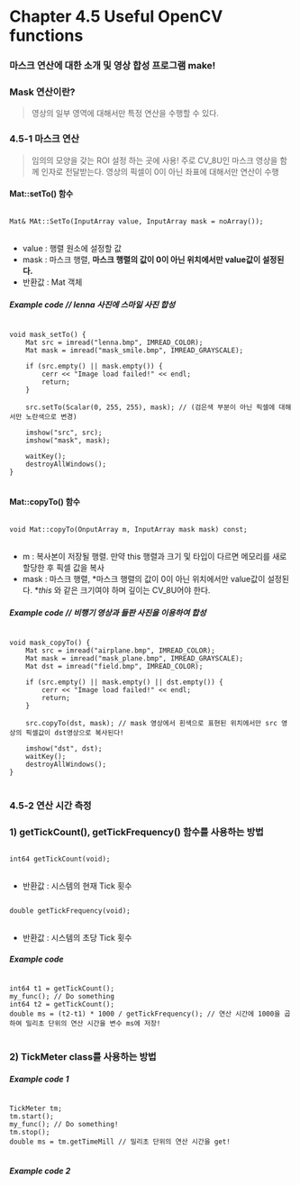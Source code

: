 Chapter 4.5 Useful OpenCV functions
====================================

### 마스크 연산에 대한 소개 및 영상 합성 프로그램 make!

### Mask 연산이란?

> 영상의 일부 영역에 대해서만 특정 연산을 수행할 수 있다.

### 4.5-1 마스크 연산

> 임의의 모양을 갖는 ROI 설정 하는 곳에 사용!
> 주로 CV_8U인 마스크 영상을 함께 인자로 전달받는다.
> 영상의 픽셀이 0이 아닌 좌표에 대해서만 연산이 수행

#### Mat::setTo() 함수
<pre>
<code>
Mat& MAt::SetTo(InputArray value, InputArray mask = noArray());
</code>
</pre>
* value : 행렬 원소에 설정할 값
* mask : 마스크 행렬, **마스크 행렬의 값이 0이 아닌 위치에서만 value값이 설정된다.**
* 반환값 : Mat 객체

##### Example code // lenna 사진에 스마일 사진 합성
<pre>
<code>
void mask_setTo() {
	Mat src = imread("lenna.bmp", IMREAD_COLOR);
	Mat mask = imread("mask_smile.bmp", IMREAD_GRAYSCALE);

	if (src.empty() || mask.empty()) {
		cerr << "Image load failed!" << endl;
		return;
	}

	src.setTo(Scalar(0, 255, 255), mask); // (검은색 부분이 아닌 픽셀에 대해서만 노란색으로 변경)

	imshow("src", src);
	imshow("mask", mask);

	waitKey();
	destroyAllWindows();
}
</code>
</pre>

#### Mat::copyTo() 함수
<pre>
<code>
void Mat::copyTo(OnputArray m, InputArray mask mask) const;
</code>
</pre>
* m : 복사본이 저장될 행렬. 만약 this 행렬과 크기 및 타입이 다르면 메모리를 새로 할당한 후 픽셀 값을 복사 
* mask : 마스크 행렬, *마스크 행렬의 값이 0이 아닌 위치에서만 value값이 설정된다. **this* 와 같은 크기여야 하며 깊이는 CV_8U어야 한다.
##### Example code // 비행기 영상과 들판 사진을 이용하여 합성
<pre>
<code>
void mask_copyTo() {
	Mat src = imread("airplane.bmp", IMREAD_COLOR);
	Mat mask = imread("mask_plane.bmp", IMREAD_GRAYSCALE);
	Mat dst = imread("field.bmp", IMREAD_COLOR);

	if (src.empty() || mask.empty() || dst.empty()) {
		cerr << "Image load failed!" << endl;
		return;
	}

	src.copyTo(dst, mask); // mask 영상에서 흰색으로 표현된 위치에서만 src 영상의 픽셀값이 dst영상으로 복사된다!

	imshow("dst", dst);
	waitKey();
	destroyAllWindows();
}
</code>
</pre>


### 4.5-2 연산 시간 측정

### 1) getTickCount(), getTickFrequency() 함수를 사용하는 방법
<pre>
<code>
int64 getTickCount(void);
</code>
</pre>
* 반환값 : 시스템의 현재 Tick 횟수
<pre>
<code>
double getTickFrequency(void);
</code>
</pre>
* 반환값 : 시스템의 초당 Tick 횟수
##### Example code
<pre>
<code>
int64 t1 = getTickCount();
my_func(); // Do something
int64 t2 = getTickCount();
double ms = (t2-t1) * 1000 / getTickFrequency(); // 연산 시간에 1000을 곱하여 밀리초 단위의 연산 시간을 변수 ms에 저장!
</code>
</pre>

### 2) TickMeter class를 사용하는 방법
##### Example code 1
<pre>
<code>
TickMeter tm;
tm.start();
my_func(); // Do something!
tm.stop();
double ms = tm.getTimeMill // 밀리초 단위의 연산 시간을 get!
</code>
</pre>

##### Example code 2 
<pre>
<code>

</code>
</pre>
